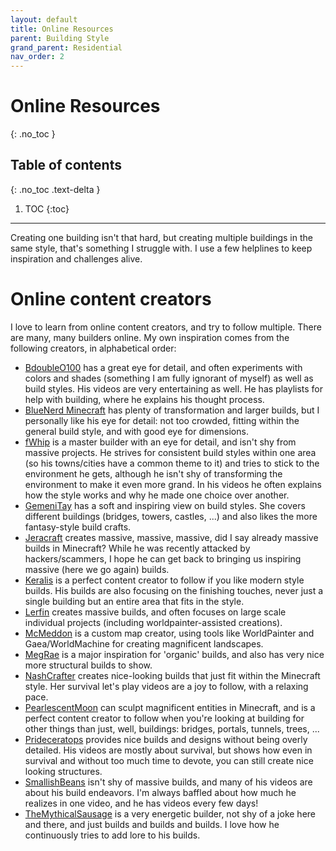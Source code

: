 ```yaml
---
layout: default
title: Online Resources
parent: Building Style
grand_parent: Residential
nav_order: 2
---
```

# Online Resources
{: .no_toc }

## Table of contents
{: .no_toc .text-delta }

1. TOC
{:toc}

---
Creating one building isn't that hard, but creating multiple buildings in the
same style, that's something I struggle with. I use a few helplines to keep
inspiration and challenges alive.

# Online content creators

I love to learn from online content creators, and try to follow multiple. There
are many, many builders online. My own inspiration comes from the following
creators, in alphabetical order:

- [BdoubleO100](https://www.youtube.com/c/bdoubleo) has a great eye for detail,
  and often experiments with colors and shades (something I am fully ignorant
  of myself) as well as build styles. His videos are very entertaining as well.
  He has playlists for help with building, where he explains his thought
  process.
- [BlueNerd Minecraft](https://www.youtube.com/c/BlueNerdMinecraft) has plenty
  of transformation and larger builds, but I personally like his eye for
  detail: not too crowded, fitting within the general build style, and with
  good eye for dimensions.
- [fWhip](https://www.youtube.com/c/fWhip) is a master builder with an eye for
  detail, and isn't shy from massive projects. He strives for consistent build
  styles within one area (so his towns/cities have a common theme to it) and
  tries to stick to the environment he gets, although he isn't shy of
  transforming the environment to make it even more grand. In his videos he often
  explains how the style works and why he made one choice over another.
- [GemeniTay](https://www.youtube.com/c/GeminiTayMC) has a soft and inspiring
  view on build styles. She covers different buildings (bridges, towers,
  castles, ...) and also likes the more fantasy-style build crafts.
- [Jeracraft](https://www.youtube.com/c/Jeracraft) creates massive, massive,
  massive, did I say already massive builds in Minecraft? While he was recently
  attacked by hackers/scammers, I hope he can get back to bringing us inspiring
  massive (here we go again) builds.
- [Keralis](https://www.youtube.com/c/Keralis) is a perfect content creator to
  follow if you like modern style builds. His builds are also focusing on the
  finishing touches, never just a single building but an entire area that fits
  in the style.
- [Lerfin](https://www.youtube.com/c/Lerfing) creates massive builds, and often
  focuses on large scale individual projects (including worldpainter-assisted
  creations).
- [McMeddon](https://www.youtube.com/c/McMeddon) is a custom map creator, using
  tools like WorldPainter and Gaea/WorldMachine for creating magnificent
  landscapes.
- [MegRae](https://www.youtube.com/c/MegRae) is a major inspiration for
  'organic' builds, and also has very nice more structural builds to show.
- [NashCrafter](https://www.youtube.com/c/NashCrafter) creates nice-looking
  builds that just fit within the Minecraft style. Her survival let's play
  videos are a joy to follow, with a relaxing pace.
- [PearlescentMoon](https://www.youtube.com/c/PearlescentMoon) can sculpt
  magnificent entities in Minecraft, and is a perfect content creator to follow
  when you're looking at building for other things than just, well, buildings:
  bridges, portals, tunnels, trees, ... 
- [Prideceratops](https://www.youtube.com/c/Prideceratops/) provides nice
  builds and designs without being overly detailed. His videos are mostly about
  survival, but shows how even in survival and without too much time to devote,
  you can still create nice looking structures.
- [SmallishBeans](https://www.youtube.com/c/SmallishBeans/) isn't shy of
  massive builds, and many of his videos are about his build endeavors. I'm
  always baffled about how much he realizes in one video, and he has videos
  every few days!
- [TheMythicalSausage](https://www.youtube.com/c/TheMythicalSausage) is a very
  energetic builder, not shy of a joke here and there, and just builds and
  builds and builds. I love how he continuously tries to add lore to his
  builds.

